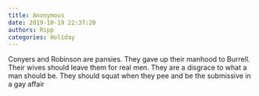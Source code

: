 ```yaml
---
title: Anonymous
date: 2019-10-19 22:37:20
authors: Ripp
categories: Holiday
---
```


 Conyers and Robinson are pansies.   They gave up their manhood to Burrell.  Their wives should leave them for real men. 
They are a disgrace to what a man should be.   They should squat when they pee and be the submissive in a gay affair